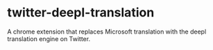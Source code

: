 # twitter-deepl-translation
A chrome extension that replaces Microsoft translation with the deepl translation engine on Twitter.
